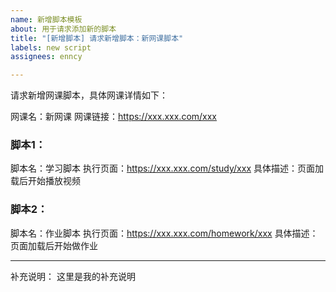 ```yaml
---
name: 新增脚本模板
about: 用于请求添加新的脚本
title: "[新增脚本] 请求新增脚本：新网课脚本"
labels: new script
assignees: enncy

---
```


请求新增网课脚本，具体网课详情如下：

网课名：新网课
网课链接：https://xxx.xxx.com/xxx

### 脚本1：
脚本名：学习脚本
执行页面：https://xxx.xxx.com/study/xxx
具体描述：页面加载后开始播放视频

### 脚本2：
脚本名：作业脚本
执行页面：https://xxx.xxx.com/homework/xxx
具体描述：页面加载后开始做作业

****
补充说明： 这里是我的补充说明
